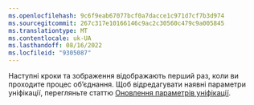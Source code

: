 ```yaml
---
ms.openlocfilehash: 9c6f9eab67077bcf0a7dacce1c971d7cf7b3d974
ms.sourcegitcommit: 267c317e10166146c9ac2c30560c479c9a005845
ms.translationtype: MT
ms.contentlocale: uk-UA
ms.lasthandoff: 08/16/2022
ms.locfileid: "9305087"
---
```

Наступні кроки та зображення відображають перший раз, коли ви проходите процес об’єднання. Щоб відредагувати наявні параметри уніфікації, перегляньте статтю [Оновлення параметрів уніфікації](../data-unification-update.md).
